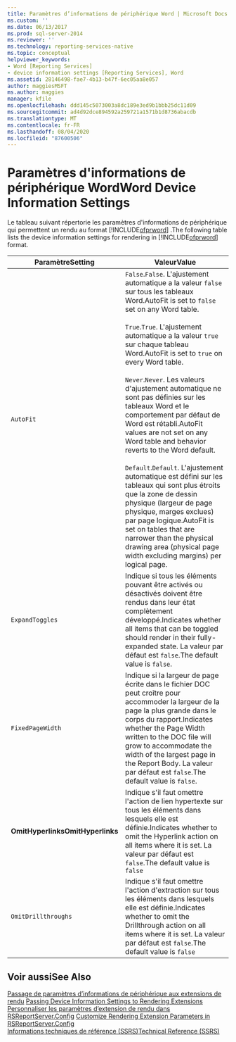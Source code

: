 ```yaml
---
title: Paramètres d’informations de périphérique Word | Microsoft Docs
ms.custom: ''
ms.date: 06/13/2017
ms.prod: sql-server-2014
ms.reviewer: ''
ms.technology: reporting-services-native
ms.topic: conceptual
helpviewer_keywords:
- Word [Reporting Services]
- device information settings [Reporting Services], Word
ms.assetid: 28146498-fae7-4b13-b47f-6ec05aa8e057
author: maggiesMSFT
ms.author: maggies
manager: kfile
ms.openlocfilehash: ddd145c5073003a8dc189e3ed9b1bbb25dc11d09
ms.sourcegitcommit: ad4d92dce894592a259721a1571b1d8736abacdb
ms.translationtype: MT
ms.contentlocale: fr-FR
ms.lasthandoff: 08/04/2020
ms.locfileid: "87600506"
---
```

# <a name="word-device-information-settings"></a><span data-ttu-id="eeaca-102">Paramètres d'informations de périphérique Word</span><span class="sxs-lookup"><span data-stu-id="eeaca-102">Word Device Information Settings</span></span>
  <span data-ttu-id="eeaca-103">Le tableau suivant répertorie les paramètres d'informations de périphérique qui permettent un rendu au format [!INCLUDE[ofprword](../includes/ofprword-md.md)] .</span><span class="sxs-lookup"><span data-stu-id="eeaca-103">The following table lists the device information settings for rendering in [!INCLUDE[ofprword](../includes/ofprword-md.md)] format.</span></span>  
  
|<span data-ttu-id="eeaca-104">Paramètre</span><span class="sxs-lookup"><span data-stu-id="eeaca-104">Setting</span></span>|<span data-ttu-id="eeaca-105">Valeur</span><span class="sxs-lookup"><span data-stu-id="eeaca-105">Value</span></span>|  
|-------------|-----------|  
|`AutoFit`|<span data-ttu-id="eeaca-106">`False`.</span><span class="sxs-lookup"><span data-stu-id="eeaca-106">`False`.</span></span> <span data-ttu-id="eeaca-107">L'ajustement automatique a la valeur `false` sur tous les tableaux Word.</span><span class="sxs-lookup"><span data-stu-id="eeaca-107">AutoFit is set to `false` set on any Word table.</span></span><br /><br /> <span data-ttu-id="eeaca-108">`True`.</span><span class="sxs-lookup"><span data-stu-id="eeaca-108">`True`.</span></span> <span data-ttu-id="eeaca-109">L'ajustement automatique a la valeur `true` sur chaque tableau Word.</span><span class="sxs-lookup"><span data-stu-id="eeaca-109">AutoFit is set to `true` on every Word table.</span></span><br /><br /> <span data-ttu-id="eeaca-110">`Never`.</span><span class="sxs-lookup"><span data-stu-id="eeaca-110">`Never`.</span></span> <span data-ttu-id="eeaca-111">Les valeurs d'ajustement automatique ne sont pas définies sur les tableaux Word et le comportement par défaut de Word est rétabli.</span><span class="sxs-lookup"><span data-stu-id="eeaca-111">AutoFit values are not set on any Word table and behavior reverts to the Word default.</span></span><br /><br /> <span data-ttu-id="eeaca-112">`Default`.</span><span class="sxs-lookup"><span data-stu-id="eeaca-112">`Default`.</span></span> <span data-ttu-id="eeaca-113">L'ajustement automatique est défini sur les tableaux qui sont plus étroits que la zone de dessin physique (largeur de page physique, marges exclues) par page logique.</span><span class="sxs-lookup"><span data-stu-id="eeaca-113">AutoFit is set on tables that are narrower than the physical drawing area (physical page width excluding margins) per logical page.</span></span>|  
|`ExpandToggles`|<span data-ttu-id="eeaca-114">Indique si tous les éléments pouvant être activés ou désactivés doivent être rendus dans leur état complètement développé.</span><span class="sxs-lookup"><span data-stu-id="eeaca-114">Indicates whether all items that can be toggled should render in their fully-expanded state.</span></span> <span data-ttu-id="eeaca-115">La valeur par défaut est `false`.</span><span class="sxs-lookup"><span data-stu-id="eeaca-115">The default value is `false`.</span></span>|  
|`FixedPageWidth`|<span data-ttu-id="eeaca-116">Indique si la largeur de page écrite dans le fichier DOC peut croître pour accommoder la largeur de la page la plus grande dans le corps du rapport.</span><span class="sxs-lookup"><span data-stu-id="eeaca-116">Indicates whether the Page Width written to the DOC file will grow to accommodate the width of the largest page in the Report Body.</span></span> <span data-ttu-id="eeaca-117">La valeur par défaut est `false`.</span><span class="sxs-lookup"><span data-stu-id="eeaca-117">The default value is `false`.</span></span>|  
|<span data-ttu-id="eeaca-118">**OmitHyperlinks**</span><span class="sxs-lookup"><span data-stu-id="eeaca-118">**OmitHyperlinks**</span></span>|<span data-ttu-id="eeaca-119">Indique s'il faut omettre l'action de lien hypertexte sur tous les éléments dans lesquels elle est définie.</span><span class="sxs-lookup"><span data-stu-id="eeaca-119">Indicates whether to omit the Hyperlink action on all items where it is set.</span></span> <span data-ttu-id="eeaca-120">La valeur par défaut est `false`.</span><span class="sxs-lookup"><span data-stu-id="eeaca-120">The default value is `false`</span></span>|  
|`OmitDrillthroughs`|<span data-ttu-id="eeaca-121">Indique s'il faut omettre l'action d'extraction sur tous les éléments dans lesquels elle est définie.</span><span class="sxs-lookup"><span data-stu-id="eeaca-121">Indicates whether to omit the Drillthrough action on all items where it is set.</span></span> <span data-ttu-id="eeaca-122">La valeur par défaut est `false`.</span><span class="sxs-lookup"><span data-stu-id="eeaca-122">The default value is `false`</span></span>|  
  
## <a name="see-also"></a><span data-ttu-id="eeaca-123">Voir aussi</span><span class="sxs-lookup"><span data-stu-id="eeaca-123">See Also</span></span>  
 <span data-ttu-id="eeaca-124">[Passage de paramètres d’informations de périphérique aux extensions de rendu](report-server-web-service/net-framework/passing-device-information-settings-to-rendering-extensions.md) </span><span class="sxs-lookup"><span data-stu-id="eeaca-124">[Passing Device Information Settings to Rendering Extensions](report-server-web-service/net-framework/passing-device-information-settings-to-rendering-extensions.md) </span></span>  
 <span data-ttu-id="eeaca-125">[Personnaliser les paramètres d’extension de rendu dans RSReportServer.Config](customize-rendering-extension-parameters-in-rsreportserver-config.md) </span><span class="sxs-lookup"><span data-stu-id="eeaca-125">[Customize Rendering Extension Parameters in RSReportServer.Config](customize-rendering-extension-parameters-in-rsreportserver-config.md) </span></span>  
 [<span data-ttu-id="eeaca-126">Informations techniques de référence &#40;SSRS&#41;</span><span class="sxs-lookup"><span data-stu-id="eeaca-126">Technical Reference &#40;SSRS&#41;</span></span>](../../2014/reporting-services/technical-reference-ssrs.md)  
  
  
